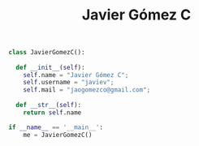 <h1 align="center">
  <b>Javier Gómez C</b>
</h1>

<br>

```python
class JavierGomezC():
    
  def __init__(self):
    self.name = "Javier Gómez C";
    self.username = "javiev";
    self.mail = "jaogomezco@gmail.com";
      
  def __str__(self):
    return self.name

if __name__ == '__main__':
    me = JavierGomezC()
```

